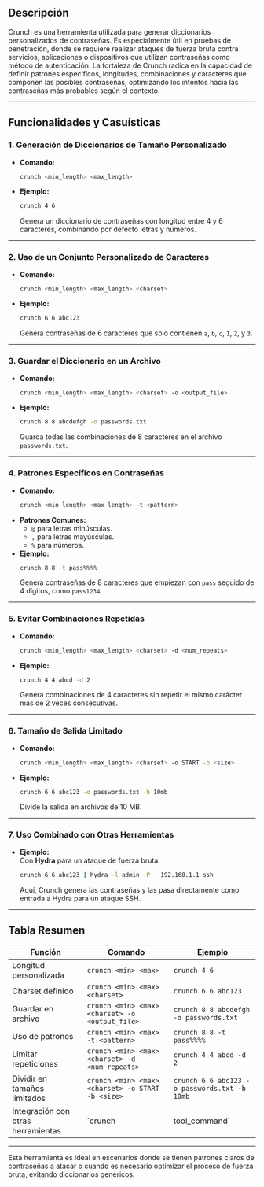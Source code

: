 



## Descripción  
Crunch es una herramienta utilizada para generar diccionarios personalizados de contraseñas. Es especialmente útil en pruebas de penetración, donde se requiere realizar ataques de fuerza bruta contra servicios, aplicaciones o dispositivos que utilizan contraseñas como método de autenticación. La fortaleza de Crunch radica en la capacidad de definir patrones específicos, longitudes, combinaciones y caracteres que componen las posibles contraseñas, optimizando los intentos hacia las contraseñas más probables según el contexto.

---

## Funcionalidades y Casuísticas

### 1. **Generación de Diccionarios de Tamaño Personalizado**
   - **Comando:**  
     ```bash
     crunch <min_length> <max_length>
     ```
   - **Ejemplo:**  
     ```bash
     crunch 4 6
     ```
     Genera un diccionario de contraseñas con longitud entre 4 y 6 caracteres, combinando por defecto letras y números.

---

### 2. **Uso de un Conjunto Personalizado de Caracteres**
   - **Comando:**  
     ```bash
     crunch <min_length> <max_length> <charset>
     ```
   - **Ejemplo:**  
     ```bash
     crunch 6 6 abc123
     ```
     Genera contraseñas de 6 caracteres que solo contienen `a`, `b`, `c`, `1`, `2`, y `3`.

---

### 3. **Guardar el Diccionario en un Archivo**
   - **Comando:**  
     ```bash
     crunch <min_length> <max_length> <charset> -o <output_file>
     ```
   - **Ejemplo:**  
     ```bash
     crunch 8 8 abcdefgh -o passwords.txt
     ```
     Guarda todas las combinaciones de 8 caracteres en el archivo `passwords.txt`.

---

### 4. **Patrones Específicos en Contraseñas**
   - **Comando:**  
     ```bash
     crunch <min_length> <max_length> -t <pattern>
     ```
   - **Patrones Comunes:**
     - `@` para letras minúsculas.
     - `,` para letras mayúsculas.
     - `%` para números.
   - **Ejemplo:**  
     ```bash
     crunch 8 8 -t pass%%%%
     ```
     Genera contraseñas de 8 caracteres que empiezan con `pass` seguido de 4 dígitos, como `pass1234`.

---

### 5. **Evitar Combinaciones Repetidas**
   - **Comando:**  
     ```bash
     crunch <min_length> <max_length> <charset> -d <num_repeats>
     ```
   - **Ejemplo:**  
     ```bash
     crunch 4 4 abcd -d 2
     ```
     Genera combinaciones de 4 caracteres sin repetir el mismo carácter más de 2 veces consecutivas.

---

### 6. **Tamaño de Salida Limitado**
   - **Comando:**  
     ```bash
     crunch <min_length> <max_length> <charset> -o START -b <size>
     ```
   - **Ejemplo:**  
     ```bash
     crunch 6 6 abc123 -o passwords.txt -b 10mb
     ```
     Divide la salida en archivos de 10 MB.

---

### 7. **Uso Combinado con Otras Herramientas**
   - **Ejemplo:**  
     Con **Hydra** para un ataque de fuerza bruta:
     ```bash
     crunch 6 6 abc123 | hydra -l admin -P - 192.168.1.1 ssh
     ```
     Aquí, Crunch genera las contraseñas y las pasa directamente como entrada a Hydra para un ataque SSH.

---

## Tabla Resumen

| Función                         | Comando                                              | Ejemplo                                                 |
|---------------------------------|------------------------------------------------------|---------------------------------------------------------|
| Longitud personalizada          | `crunch <min> <max>`                                | `crunch 4 6`                                            |
| Charset definido                | `crunch <min> <max> <charset>`                      | `crunch 6 6 abc123`                                     |
| Guardar en archivo              | `crunch <min> <max> <charset> -o <output_file>`     | `crunch 8 8 abcdefgh -o passwords.txt`                 |
| Uso de patrones                 | `crunch <min> <max> -t <pattern>`                  | `crunch 8 8 -t pass%%%%`                                |
| Limitar repeticiones            | `crunch <min> <max> <charset> -d <num_repeats>`    | `crunch 4 4 abcd -d 2`                                  |
| Dividir en tamaños limitados    | `crunch <min> <max> <charset> -o START -b <size>`   | `crunch 6 6 abc123 -o passwords.txt -b 10mb`           |
| Integración con otras herramientas | `crunch <min> <max> <charset> | tool_command`     | `crunch 6 6 abc123 | hydra -l admin -P - 192.168.1.1 ssh` |

---

Esta herramienta es ideal en escenarios donde se tienen patrones claros de contraseñas a atacar o cuando es necesario optimizar el proceso de fuerza bruta, evitando diccionarios genéricos.
